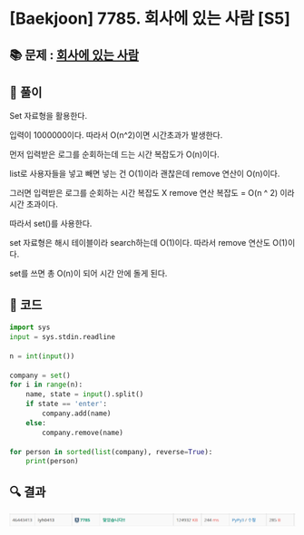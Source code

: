 # [Baekjoon] 7785. 회사에 있는 사람 [S5]

## 📚 문제 : [회사에 있는 사람](https://www.acmicpc.net/problem/7785)

## 📖 풀이

Set 자료형을 활용한다.

입력이 1000000이다. 따라서 O(n^2)이면 시간초과가 발생한다.

먼저 입력받은 로그를 순회하는데 드는 시간 복잡도가 O(n)이다.

list로 사용자들을 넣고 빼면 넣는 건 O(1)이라 괜찮은데 remove 연산이 O(n)이다.

그러면 입력받은 로그를 순회하는 시간 복잡도 X remove 연산 복잡도 = O(n ^ 2) 이라 시간 초과이다.

따라서 set()를 사용한다.

set 자료형은 해시 테이블이라 search하는데 O(1)이다. 따라서 remove 연산도 O(1)이다.

set를 쓰면 총 O(n)이 되어 시간 안에 돌게 된다.

## 📒 코드

```python
import sys
input = sys.stdin.readline

n = int(input())

company = set()
for i in range(n):
    name, state = input().split()
    if state == 'enter':
        company.add(name)
    else:
        company.remove(name)

for person in sorted(list(company), reverse=True):
    print(person)
```

## 🔍 결과

![image-20220721235110091](README.assets/image-20220721235110091.png)